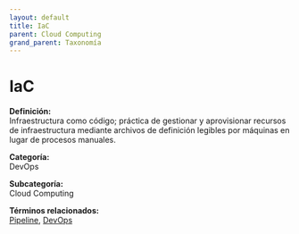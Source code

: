 ```yaml
---
layout: default
title: IaC
parent: Cloud Computing
grand_parent: Taxonomía
---
```


# IaC

**Definición:**  
Infraestructura como código; práctica de gestionar y aprovisionar recursos de infraestructura mediante archivos de definición legibles por máquinas en lugar de procesos manuales.

**Categoría:**  
DevOps

**Subcategoría:**  
Cloud Computing

**Términos relacionados:**  
[Pipeline](https://maleniski.github.io/diccionario-angl-tec-mx/docs/taxonomia/devops/cloud-computing/pipeline.html), [DevOps](https://maleniski.github.io/diccionario-angl-tec-mx/docs/taxonomia/devops/cloud-computing/devops.html)
